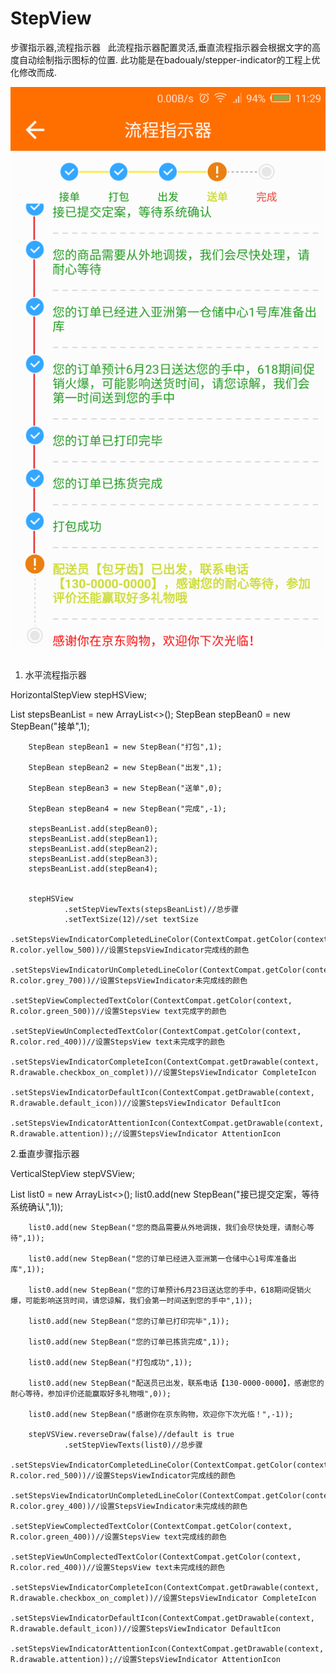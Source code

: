 # StepView
步骤指示器,流程指示器
 
  此流程指示器配置灵活,垂直流程指示器会根据文字的高度自动绘制指示图标的位置. 此功能是在badoualy/stepper-indicator的工程上优化修改而成.
  
  
![image](https://github.com/Haozi0456/StepView/blob/master/pre.png)
 
1. 水平流程指示器

HorizontalStepView stepHSView;

List<StepBean> stepsBeanList = new ArrayList<>();
        StepBean stepBean0 = new StepBean("接单",1);
        
        StepBean stepBean1 = new StepBean("打包",1);
        
        StepBean stepBean2 = new StepBean("出发",1);
        
        StepBean stepBean3 = new StepBean("送单",0);
        
        StepBean stepBean4 = new StepBean("完成",-1);
        
        stepsBeanList.add(stepBean0);
        stepsBeanList.add(stepBean1);
        stepsBeanList.add(stepBean2);
        stepsBeanList.add(stepBean3);
        stepsBeanList.add(stepBean4);


        stepHSView
                .setStepViewTexts(stepsBeanList)//总步骤
                .setTextSize(12)//set textSize
                .setStepsViewIndicatorCompletedLineColor(ContextCompat.getColor(context, R.color.yellow_500))//设置StepsViewIndicator完成线的颜色
                .setStepsViewIndicatorUnCompletedLineColor(ContextCompat.getColor(context, R.color.grey_700))//设置StepsViewIndicator未完成线的颜色
                .setStepViewComplectedTextColor(ContextCompat.getColor(context, R.color.green_500))//设置StepsView text完成字的颜色
                .setStepViewUnComplectedTextColor(ContextCompat.getColor(context, R.color.red_400))//设置StepsView text未完成字的颜色
                .setStepsViewIndicatorCompleteIcon(ContextCompat.getDrawable(context, R.drawable.checkbox_on_complet))//设置StepsViewIndicator CompleteIcon
                .setStepsViewIndicatorDefaultIcon(ContextCompat.getDrawable(context, R.drawable.default_icon))//设置StepsViewIndicator DefaultIcon
                .setStepsViewIndicatorAttentionIcon(ContextCompat.getDrawable(context, R.drawable.attention));//设置StepsViewIndicator AttentionIcon
                
                
2.垂直步骤指示器

  VerticalStepView stepVSView;

 List<StepBean> list0 = new ArrayList<>();
        list0.add(new StepBean("接已提交定案，等待系统确认",1));
        
        list0.add(new StepBean("您的商品需要从外地调拨，我们会尽快处理，请耐心等待",1));
        
        list0.add(new StepBean("您的订单已经进入亚洲第一仓储中心1号库准备出库",1));
        
        list0.add(new StepBean("您的订单预计6月23日送达您的手中，618期间促销火爆，可能影响送货时间，请您谅解，我们会第一时间送到您的手中",1));
        
        list0.add(new StepBean("您的订单已打印完毕",1));
        
        list0.add(new StepBean("您的订单已拣货完成",1));
        
        list0.add(new StepBean("打包成功",1));
        
        list0.add(new StepBean("配送员已出发，联系电话【130-0000-0000】，感谢您的耐心等待，参加评价还能赢取好多礼物哦",0));
        
        list0.add(new StepBean("感谢你在京东购物，欢迎你下次光临！",-1));
        
        stepVSView.reverseDraw(false)//default is true
                .setStepViewTexts(list0)//总步骤
                .setStepsViewIndicatorCompletedLineColor(ContextCompat.getColor(context, R.color.red_500))//设置StepsViewIndicator完成线的颜色
                .setStepsViewIndicatorUnCompletedLineColor(ContextCompat.getColor(context, R.color.grey_400))//设置StepsViewIndicator未完成线的颜色
                .setStepViewComplectedTextColor(ContextCompat.getColor(context, R.color.green_400))//设置StepsView text完成线的颜色
                .setStepViewUnComplectedTextColor(ContextCompat.getColor(context, R.color.red_400))//设置StepsView text未完成线的颜色
                .setStepsViewIndicatorCompleteIcon(ContextCompat.getDrawable(context, R.drawable.checkbox_on_complet))//设置StepsViewIndicator CompleteIcon
                .setStepsViewIndicatorDefaultIcon(ContextCompat.getDrawable(context, R.drawable.default_icon))//设置StepsViewIndicator DefaultIcon
                .setStepsViewIndicatorAttentionIcon(ContextCompat.getDrawable(context, R.drawable.attention));//设置StepsViewIndicator AttentionIcon
